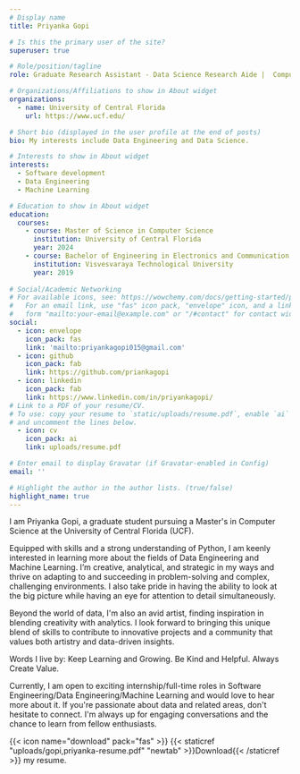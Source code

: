 ```yaml
---
# Display name
title: Priyanka Gopi

# Is this the primary user of the site?
superuser: true

# Role/position/tagline
role: Graduate Research Assistant - Data Science Research Aide |  Computer Science

# Organizations/Affiliations to show in About widget
organizations:
  - name: University of Central Florida
    url: https://www.ucf.edu/

# Short bio (displayed in the user profile at the end of posts)
bio: My interests include Data Engineering and Data Science.

# Interests to show in About widget
interests:
  - Software development
  - Data Engineering
  - Machine Learning

# Education to show in About widget
education:
  courses:
    - course: Master of Science in Computer Science
      institution: University of Central Florida
      year: 2024
    - course: Bachelor of Engineering in Electronics and Communication
      institution: Visvesvaraya Technological University
      year: 2019
      
# Social/Academic Networking
# For available icons, see: https://wowchemy.com/docs/getting-started/page-builder/#icons
#   For an email link, use "fas" icon pack, "envelope" icon, and a link in the
#   form "mailto:your-email@example.com" or "/#contact" for contact widget.
social:
  - icon: envelope
    icon_pack: fas
    link: 'mailto:priyankagopi015@gmail.com'
  - icon: github
    icon_pack: fab
    link: https://github.com/priankagopi
  - icon: linkedin
    icon_pack: fab
    link: https://www.linkedin.com/in/priyankagopi/
# Link to a PDF of your resume/CV.
# To use: copy your resume to `static/uploads/resume.pdf`, enable `ai` icons in `params.toml`,
# and uncomment the lines below.
  - icon: cv
    icon_pack: ai
    link: uploads/resume.pdf

# Enter email to display Gravatar (if Gravatar-enabled in Config)
email: ''

# Highlight the author in the author lists. (true/false)
highlight_name: true
---
```


I am Priyanka Gopi, a graduate student pursuing a Master's in Computer Science at the University of Central Florida (UCF).

Equipped with skills and a strong understanding of Python, I am keenly interested in learning more about the fields of Data Engineering and Machine Learning. I’m creative, analytical, and strategic in my ways and thrive on adapting to and succeeding in problem-solving and complex, challenging environments. I also take pride in having the ability to look at the big picture while having an eye for attention to detail simultaneously.

Beyond the world of data, I'm also an avid artist, finding inspiration in blending creativity with analytics. I look forward to bringing this unique blend of skills to contribute to innovative projects and a community that values both artistry and data-driven insights.

Words I live by: Keep Learning and Growing. Be Kind and Helpful. Always Create Value.

Currently, I am open to exciting internship/full-time roles in Software Engineering/Data Engineering/Machine Learning and would love to hear more about it. If you're passionate about data and related areas, don't hesitate to connect. I'm always up for engaging conversations and the chance to learn from fellow enthusiasts.

{{< icon name="download" pack="fas" >}} {{< staticref "uploads/gopi,priyanka-resume.pdf" "newtab" >}}Download{{< /staticref >}} my resume.
